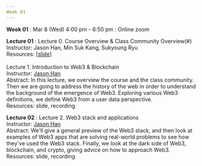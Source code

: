 ```yaml
---
Week 01
---
```


<b>Week 01</b>
: Mar 8 (Wed) 4:00 pm - 6:50 pm
  : Online zoom

<b>Lecture 01</b>
: Lecture 0. Course Overview & Class Community Overview(#)<br>
  Instructor: Jason Han, Min Suk Kang, Sukyoung Ryu<br>
  Resources: <a href="/kaist/assets/files/Web3@KAIST-Lecture00-CourseOverview.pdf" target="_blank">[slide]</a><br>
  <br>
  Lecture 1. Introduction to Web3 & Blockchain<br>
  Instructor: <a href="/kaist/staff/#Jaesun Han (Jason)">Jason Han</a><br>
  Abstract: In this lecture, we overview the course and the class community. Then we are going to address the history of the web in order to understand the background of the emergence of Web3. Exploring various Web3 definitions, we define Web3 from a user data perspective.<br>
  Resources: slide, recording

<b>Lecture 02</b>
: Lecture 2. Web3 stack and applications<br>
  Instructor: <a href="/kaist/staff/#Jaesun Han (Jason)">Jason Han</a><br>
  Abstract: We'll give a general preview of the Web3 stack, and then look at examples of Web3 apps that are solving real-world problems to see how they've used the Web3 stack. Finally, we look at the dark side of Web3, blockchain, and crypto, giving advice on how to approach Web3.<br> 
  Resources: slide, recording
